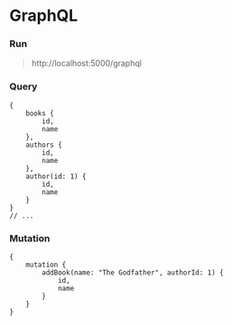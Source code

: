 # GraphQL 

### Run
> http://localhost:5000/graphql


### Query

```
{
    books {
        id,
        name
    },
    authors {
        id, 
        name
    },
    author(id: 1) {
        id,
        name
    }
}
// ...
```


### Mutation
```
{
    mutation {
        addBook(name: "The Godfather", authorId: 1) {
            id,
            name
        }
    }
}
```